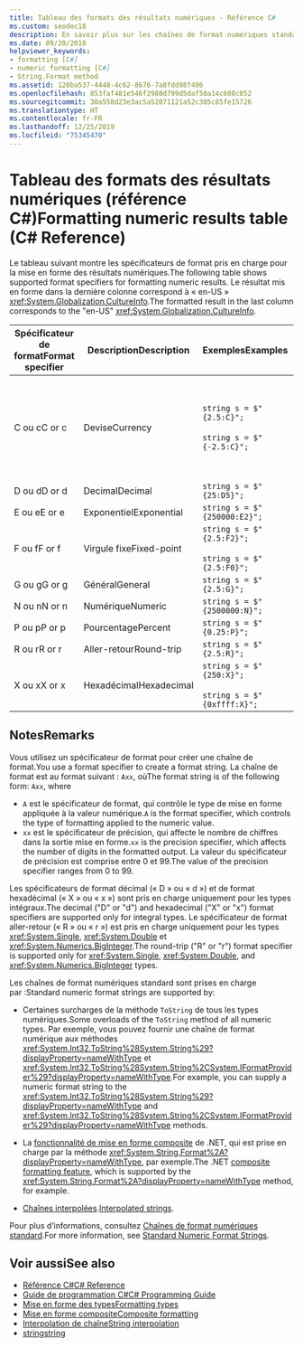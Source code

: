 ```yaml
---
title: Tableau des formats des résultats numériques - Référence C#
ms.custom: seodec18
description: En savoir plus sur les chaînes de format numériques standard C#
ms.date: 09/20/2018
helpviewer_keywords:
- formatting [C#]
- numeric formatting [C#]
- String.Format method
ms.assetid: 120ba537-4448-4c62-8676-7a8fdd98f496
ms.openlocfilehash: 853faf481e546f2980d799d5daf50a14c608c052
ms.sourcegitcommit: 30a558d23e3ac5a52071121a52c305c85fe15726
ms.translationtype: HT
ms.contentlocale: fr-FR
ms.lasthandoff: 12/25/2019
ms.locfileid: "75345470"
---
```

# <a name="formatting-numeric-results-table-c-reference"></a><span data-ttu-id="147a5-103">Tableau des formats des résultats numériques (référence C#)</span><span class="sxs-lookup"><span data-stu-id="147a5-103">Formatting numeric results table (C# Reference)</span></span>

<span data-ttu-id="147a5-104">Le tableau suivant montre les spécificateurs de format pris en charge pour la mise en forme des résultats numériques.</span><span class="sxs-lookup"><span data-stu-id="147a5-104">The following table shows supported format specifiers for formatting numeric results.</span></span> <span data-ttu-id="147a5-105">Le résultat mis en forme dans la dernière colonne correspond à « en-US » <xref:System.Globalization.CultureInfo>.</span><span class="sxs-lookup"><span data-stu-id="147a5-105">The formatted result in the last column corresponds to the "en-US" <xref:System.Globalization.CultureInfo>.</span></span>

|<span data-ttu-id="147a5-106">Spécificateur de format</span><span class="sxs-lookup"><span data-stu-id="147a5-106">Format specifier</span></span>|<span data-ttu-id="147a5-107">Description</span><span class="sxs-lookup"><span data-stu-id="147a5-107">Description</span></span>|<span data-ttu-id="147a5-108">Exemples</span><span class="sxs-lookup"><span data-stu-id="147a5-108">Examples</span></span>|<span data-ttu-id="147a5-109">Résultat</span><span class="sxs-lookup"><span data-stu-id="147a5-109">Result</span></span>|  
|----------------------|-----------------|--------------|------------|  
|<span data-ttu-id="147a5-110">C ou c</span><span class="sxs-lookup"><span data-stu-id="147a5-110">C or c</span></span>|<span data-ttu-id="147a5-111">Devise</span><span class="sxs-lookup"><span data-stu-id="147a5-111">Currency</span></span>|`string s = $"{2.5:C}";`<br /><br /> `string s = $"{-2.5:C}";`|<span data-ttu-id="147a5-112">\\$2,50</span><span class="sxs-lookup"><span data-stu-id="147a5-112">\\$2.50</span></span><br /><br /> <span data-ttu-id="147a5-113">(\\$2,50)</span><span class="sxs-lookup"><span data-stu-id="147a5-113">(\\$2.50)</span></span>|  
|<span data-ttu-id="147a5-114">D ou d</span><span class="sxs-lookup"><span data-stu-id="147a5-114">D or d</span></span>|<span data-ttu-id="147a5-115">Decimal</span><span class="sxs-lookup"><span data-stu-id="147a5-115">Decimal</span></span>|`string s = $"{25:D5}";`|<span data-ttu-id="147a5-116">00025</span><span class="sxs-lookup"><span data-stu-id="147a5-116">00025</span></span>|  
|<span data-ttu-id="147a5-117">E ou e</span><span class="sxs-lookup"><span data-stu-id="147a5-117">E or e</span></span>|<span data-ttu-id="147a5-118">Exponentiel</span><span class="sxs-lookup"><span data-stu-id="147a5-118">Exponential</span></span>|`string s = $"{250000:E2}";`|<span data-ttu-id="147a5-119">2.50E+005</span><span class="sxs-lookup"><span data-stu-id="147a5-119">2.50E+005</span></span>|  
|<span data-ttu-id="147a5-120">F ou f</span><span class="sxs-lookup"><span data-stu-id="147a5-120">F or f</span></span>|<span data-ttu-id="147a5-121">Virgule fixe</span><span class="sxs-lookup"><span data-stu-id="147a5-121">Fixed-point</span></span>|`string s = $"{2.5:F2}";`<br /><br /> `string s = $"{2.5:F0}";`|<span data-ttu-id="147a5-122">2.50</span><span class="sxs-lookup"><span data-stu-id="147a5-122">2.50</span></span><br /><br /> <span data-ttu-id="147a5-123">3</span><span class="sxs-lookup"><span data-stu-id="147a5-123">3</span></span>|  
|<span data-ttu-id="147a5-124">G ou g</span><span class="sxs-lookup"><span data-stu-id="147a5-124">G or g</span></span>|<span data-ttu-id="147a5-125">Général</span><span class="sxs-lookup"><span data-stu-id="147a5-125">General</span></span>|`string s = $"{2.5:G}";`|<span data-ttu-id="147a5-126">2,5</span><span class="sxs-lookup"><span data-stu-id="147a5-126">2.5</span></span>|  
|<span data-ttu-id="147a5-127">N ou n</span><span class="sxs-lookup"><span data-stu-id="147a5-127">N or n</span></span>|<span data-ttu-id="147a5-128">Numérique</span><span class="sxs-lookup"><span data-stu-id="147a5-128">Numeric</span></span>|`string s = $"{2500000:N}";`|<span data-ttu-id="147a5-129">2,500,000.00</span><span class="sxs-lookup"><span data-stu-id="147a5-129">2,500,000.00</span></span>|  
|<span data-ttu-id="147a5-130">P ou p</span><span class="sxs-lookup"><span data-stu-id="147a5-130">P or p</span></span>|<span data-ttu-id="147a5-131">Pourcentage</span><span class="sxs-lookup"><span data-stu-id="147a5-131">Percent</span></span>|`string s = $"{0.25:P}";`|<span data-ttu-id="147a5-132">25.00%</span><span class="sxs-lookup"><span data-stu-id="147a5-132">25.00%</span></span>|  
|<span data-ttu-id="147a5-133">R ou r</span><span class="sxs-lookup"><span data-stu-id="147a5-133">R or r</span></span>|<span data-ttu-id="147a5-134">Aller-retour</span><span class="sxs-lookup"><span data-stu-id="147a5-134">Round-trip</span></span>|`string s = $"{2.5:R}";`|<span data-ttu-id="147a5-135">2,5</span><span class="sxs-lookup"><span data-stu-id="147a5-135">2.5</span></span>|  
|<span data-ttu-id="147a5-136">X ou x</span><span class="sxs-lookup"><span data-stu-id="147a5-136">X or x</span></span>|<span data-ttu-id="147a5-137">Hexadécimal</span><span class="sxs-lookup"><span data-stu-id="147a5-137">Hexadecimal</span></span>|`string s = $"{250:X}";`<br /><br /> `string s = $"{0xffff:X}";`|<span data-ttu-id="147a5-138">FA</span><span class="sxs-lookup"><span data-stu-id="147a5-138">FA</span></span><br /><br /> <span data-ttu-id="147a5-139">FFFF</span><span class="sxs-lookup"><span data-stu-id="147a5-139">FFFF</span></span>|  

## <a name="remarks"></a><span data-ttu-id="147a5-140">Notes</span><span class="sxs-lookup"><span data-stu-id="147a5-140">Remarks</span></span>

<span data-ttu-id="147a5-141">Vous utilisez un spécificateur de format pour créer une chaîne de format.</span><span class="sxs-lookup"><span data-stu-id="147a5-141">You use a format specifier to create a format string.</span></span> <span data-ttu-id="147a5-142">La chaîne de format est au format suivant : `Axx`, où</span><span class="sxs-lookup"><span data-stu-id="147a5-142">The format string is of the following form: `Axx`, where</span></span>

- <span data-ttu-id="147a5-143">`A` est le spécificateur de format, qui contrôle le type de mise en forme appliquée à la valeur numérique.</span><span class="sxs-lookup"><span data-stu-id="147a5-143">`A` is the format specifier, which controls the type of formatting applied to the numeric value.</span></span>
- <span data-ttu-id="147a5-144">`xx` est le spécificateur de précision, qui affecte le nombre de chiffres dans la sortie mise en forme.</span><span class="sxs-lookup"><span data-stu-id="147a5-144">`xx` is the precision specifier, which affects the number of digits in the formatted output.</span></span> <span data-ttu-id="147a5-145">La valeur du spécificateur de précision est comprise entre 0 et 99.</span><span class="sxs-lookup"><span data-stu-id="147a5-145">The value of the precision specifier ranges from 0 to 99.</span></span>

<span data-ttu-id="147a5-146">Les spécificateurs de format décimal (« D » ou « d ») et de format hexadécimal (« X » ou « x ») sont pris en charge uniquement pour les types intégraux.</span><span class="sxs-lookup"><span data-stu-id="147a5-146">The decimal ("D" or "d") and hexadecimal ("X" or "x") format specifiers are supported only for integral types.</span></span> <span data-ttu-id="147a5-147">Le spécificateur de format aller-retour (« R » ou « r ») est pris en charge uniquement pour les types <xref:System.Single>, <xref:System.Double> et <xref:System.Numerics.BigInteger>.</span><span class="sxs-lookup"><span data-stu-id="147a5-147">The round-trip ("R" or "r") format specifier is supported only for <xref:System.Single>, <xref:System.Double>, and <xref:System.Numerics.BigInteger> types.</span></span>

<span data-ttu-id="147a5-148">Les chaînes de format numériques standard sont prises en charge par :</span><span class="sxs-lookup"><span data-stu-id="147a5-148">Standard numeric format strings are supported by:</span></span>

- <span data-ttu-id="147a5-149">Certaines surcharges de la méthode `ToString` de tous les types numériques.</span><span class="sxs-lookup"><span data-stu-id="147a5-149">Some overloads of the `ToString` method of all numeric types.</span></span> <span data-ttu-id="147a5-150">Par exemple, vous pouvez fournir une chaîne de format numérique aux méthodes <xref:System.Int32.ToString%28System.String%29?displayProperty=nameWithType> et <xref:System.Int32.ToString%28System.String%2CSystem.IFormatProvider%29?displayProperty=nameWithType>.</span><span class="sxs-lookup"><span data-stu-id="147a5-150">For example, you can supply a numeric format string to the <xref:System.Int32.ToString%28System.String%29?displayProperty=nameWithType> and <xref:System.Int32.ToString%28System.String%2CSystem.IFormatProvider%29?displayProperty=nameWithType> methods.</span></span>

- <span data-ttu-id="147a5-151">La [fonctionnalité de mise en forme composite](../../../standard/base-types/composite-formatting.md) de .NET, qui est prise en charge par la méthode <xref:System.String.Format%2A?displayProperty=nameWithType>, par exemple.</span><span class="sxs-lookup"><span data-stu-id="147a5-151">The .NET [composite formatting feature](../../../standard/base-types/composite-formatting.md), which is supported by the <xref:System.String.Format%2A?displayProperty=nameWithType> method, for example.</span></span>

- <span data-ttu-id="147a5-152">[Chaînes interpolées](../tokens/interpolated.md).</span><span class="sxs-lookup"><span data-stu-id="147a5-152">[Interpolated strings](../tokens/interpolated.md).</span></span>

<span data-ttu-id="147a5-153">Pour plus d’informations, consultez [Chaînes de format numériques standard](../../../standard/base-types/standard-numeric-format-strings.md).</span><span class="sxs-lookup"><span data-stu-id="147a5-153">For more information, see [Standard Numeric Format Strings](../../../standard/base-types/standard-numeric-format-strings.md).</span></span>

## <a name="see-also"></a><span data-ttu-id="147a5-154">Voir aussi</span><span class="sxs-lookup"><span data-stu-id="147a5-154">See also</span></span>

- [<span data-ttu-id="147a5-155">Référence C#</span><span class="sxs-lookup"><span data-stu-id="147a5-155">C# Reference</span></span>](../index.md)
- [<span data-ttu-id="147a5-156">Guide de programmation C#</span><span class="sxs-lookup"><span data-stu-id="147a5-156">C# Programming Guide</span></span>](../../programming-guide/index.md)
- [<span data-ttu-id="147a5-157">Mise en forme des types</span><span class="sxs-lookup"><span data-stu-id="147a5-157">Formatting types</span></span>](../../../standard/base-types/formatting-types.md)
- [<span data-ttu-id="147a5-158">Mise en forme composite</span><span class="sxs-lookup"><span data-stu-id="147a5-158">Composite formatting</span></span>](../../../standard/base-types/composite-formatting.md)
- [<span data-ttu-id="147a5-159">Interpolation de chaîne</span><span class="sxs-lookup"><span data-stu-id="147a5-159">String interpolation</span></span>](../tokens/interpolated.md)
- [<span data-ttu-id="147a5-160">string</span><span class="sxs-lookup"><span data-stu-id="147a5-160">string</span></span>](../builtin-types/reference-types.md)
